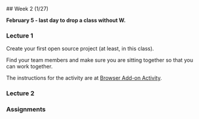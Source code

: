 <div class="week">

<div class="week_heading" markdown="1">
## Week 2 (1/27)
</div>


<div class="column_materials"  markdown="1">


<span class="strong">__February 5 - last day to drop a class without W.__ </span>


### Lecture 1



Create your first open source project (at least, in this class).

Find your team members and make sure you are sitting together so that
you can work together.


The instructions for the activity are at [Browser Add-on Activity](https://cs.nyu.edu/~joannakl/ossd_s25/activities/browser_add-on_activity.html).




### Lecture 2



</div>

<div class="column_assign"  markdown="1">




### Assignments

<!--
Due by the end of the week (i.e., Sunday)
- make your blog post, address in it the questions in the Code of Conduct activity and reflect on your experience working on an add-on project. 


Due by February 12
- with your group, continue working on the add-on project (make sure you keep your live log updated when you meet with your team to work on this project, for each meeting note who was present)
- make sure that the project follows all the best practices of open source
- prepare a 5 minute presentation about your project (to be delivered in front of the class on Feb 13)
-->



</div>
</div>
